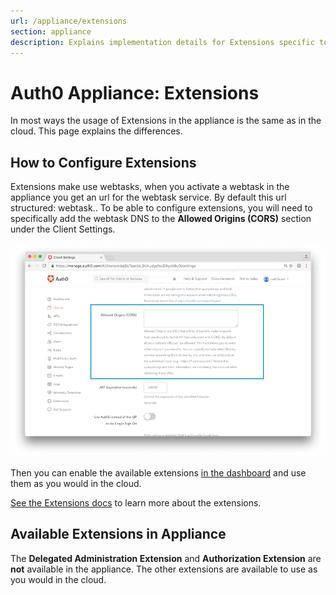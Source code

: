```yaml
---
url: /appliance/extensions
section: appliance
description: Explains implementation details for Extensions specific to the Auth0 Appliance.
---
```


# Auth0 Appliance: Extensions

In most ways the usage of Extensions in the appliance is the same as in the cloud. This page explains the differences.

## How to Configure Extensions

Extensions make use webtasks, when you activate a webtask in the appliance you get an url for the webtask service. By default this url structured: webtask.<auth0applianceurl>. To be able to configure extensions, you will need to specifically add the webtask DNS to the **Allowed Origins (CORS)** section under the Client Settings.

![Allowed Origins Section of Client Settings](/media/articles/appliance/allowed-origins.png)

Then you can enable the available extensions [in the dashboard](${manage_url}/#/extensions) and use them as you would in the cloud.

[See the Extensions docs](/extensions) to learn more about the extensions.

## Available Extensions in Appliance

The **Delegated Administration Extension** and **Authorization Extension** are **not** available in the appliance. The other extensions are available to use as you would in the cloud.
